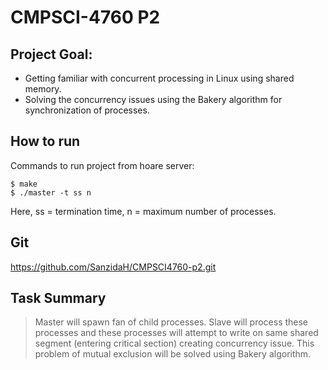 # CMPSCI-4760 P2

## Project Goal:

* Getting familiar with concurrent processing in Linux using shared memory.
* Solving the concurrency issues using the Bakery algorithm for synchronization of processes.

## How to run
Commands to run project from hoare server:

```
$ make
$ ./master -t ss n
```
Here, ss = termination time, n = maximum number of processes.

## Git

https://github.com/SanzidaH/CMPSCI4760-p2.git

## Task Summary

> Master will spawn fan of child processes.
> Slave will process these processes and these processes will attempt to write on same shared segment (entering critical section) creating concurrency issue.
> This problem of mutual exclusion will be solved using Bakery algorithm.
